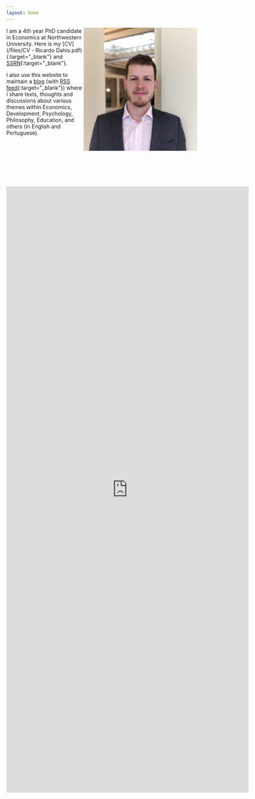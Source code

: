 ```yaml
---
layout: home
---
```


<img src="./files/pictures/profile4.jpg" alt="profile" style="width: 300px;" align="right"  />

I am a 4th year PhD candidate in Economics at Northwestern University. Here is my [CV](/files/CV - Ricardo Dahis.pdf){:target="_blank"} and [SSRN](https://ssrn.com/author=2786164){:target="_blank"}.

I also use this website to maintain a [blog](blog) (with [RSS feed](./feed.xml){:target="_blank"}) where I share texts, thoughts and discussions about various themes within Economics, Development, Psychology, Philosophy, Education, and others (in English and Portuguese).

<br />
<br />
<br />
<br />
<br />
<br />
<br />
<iframe src="https://docs.google.com/forms/d/e/1FAIpQLScRGAWvCQEfnybBr4xIVlqqACdVnAuaDTWxGEZvTQ9pm3BI1g/viewform?embedded=true" width="640" height="1600" frameborder="0" marginheight="0" marginwidth="0">Loading...</iframe>
